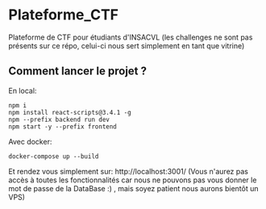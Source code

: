 # Plateforme_CTF
Plateforme de CTF pour étudiants d'INSACVL (les challenges ne sont pas présents sur ce répo, celui-ci nous sert simplement en tant que vitrine)

## Comment lancer le projet ?
En local:
```
npm i
npm install react-scripts@3.4.1 -g
npm --prefix backend run dev
npm start -y --prefix frontend
```
Avec docker:
```
docker-compose up --build
```
Et rendez vous simplement sur: http://localhost:3001/
(Vous n'aurez pas accès à toutes les fonctionnalités car nous ne pouvons pas vous donner le mot de passe de la DataBase :) , mais soyez patient nous aurons bientôt un VPS)

